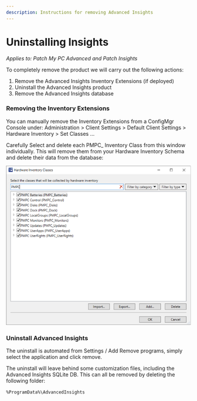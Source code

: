 ```yaml
---
description: Instructions for removing Advanced Insights
---
```


# Uninstalling Insights

_Applies to: Patch My PC Advanced and Patch Insights_

To completely remove the product we will carry out the following actions:

1. Remove the Advanced Insights Inventory Extensions (if deployed)
2. Uninstall the Advanced Insights product
3. Remove the Advanced Insights database

### Removing the Inventory Extensions

You can manually remove the Inventory Extensions from a ConfigMgr Console under: Administration > Client Settings > Default Client Settings > Hardware Inventory > Set Classes ...

Carefully Select and delete each PMPC\_ Inventory Class from this window individually. This will remove them from your Hardware Inventory Schema and delete their data from the database:

![](/_images/PMPC_Classes.png "")

### Uninstall Advanced Insights

The uninstall is automated from Settings / Add Remove programs, simply select the application and click remove.

The uninstall will leave behind some customization files, including the Advanced Insights SQLite DB. This can all be removed by deleting the following folder:

```
%ProgramData%\AdvancedInsights
```